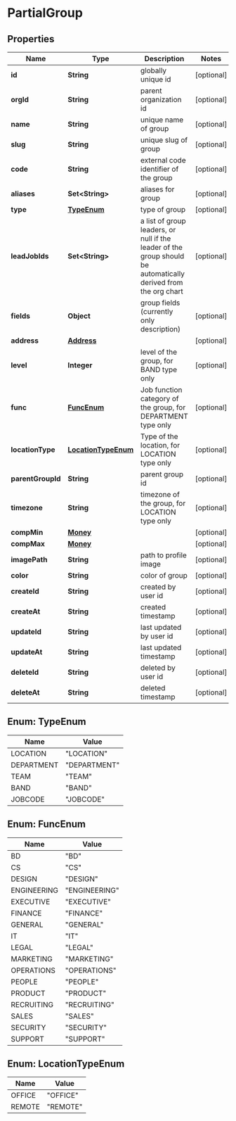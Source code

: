 

# PartialGroup


## Properties

| Name | Type | Description | Notes |
|------------ | ------------- | ------------- | -------------|
|**id** | **String** | globally unique id |  [optional] |
|**orgId** | **String** | parent organization id |  [optional] |
|**name** | **String** | unique name of group |  [optional] |
|**slug** | **String** | unique slug of group |  [optional] |
|**code** | **String** | external code identifier of the group |  [optional] |
|**aliases** | **Set&lt;String&gt;** | aliases for group |  [optional] |
|**type** | [**TypeEnum**](#TypeEnum) | type of group |  [optional] |
|**leadJobIds** | **Set&lt;String&gt;** | a list of group leaders, or null if the leader of the group should be automatically derived from the org chart |  [optional] |
|**fields** | **Object** | group fields (currently only description) |  [optional] |
|**address** | [**Address**](Address.md) |  |  [optional] |
|**level** | **Integer** | level of the group, for BAND type only |  [optional] |
|**func** | [**FuncEnum**](#FuncEnum) | Job function category of the group, for DEPARTMENT type only |  [optional] |
|**locationType** | [**LocationTypeEnum**](#LocationTypeEnum) | Type of the location, for LOCATION type only |  [optional] |
|**parentGroupId** | **String** | parent group id |  [optional] |
|**timezone** | **String** | timezone of the group, for LOCATION type only |  [optional] |
|**compMin** | [**Money**](Money.md) |  |  [optional] |
|**compMax** | [**Money**](Money.md) |  |  [optional] |
|**imagePath** | **String** | path to profile image |  [optional] |
|**color** | **String** | color of group |  [optional] |
|**createId** | **String** | created by user id |  [optional] |
|**createAt** | **String** | created timestamp |  [optional] |
|**updateId** | **String** | last updated by user id |  [optional] |
|**updateAt** | **String** | last updated timestamp |  [optional] |
|**deleteId** | **String** | deleted by user id |  [optional] |
|**deleteAt** | **String** | deleted timestamp |  [optional] |



## Enum: TypeEnum

| Name | Value |
|---- | -----|
| LOCATION | &quot;LOCATION&quot; |
| DEPARTMENT | &quot;DEPARTMENT&quot; |
| TEAM | &quot;TEAM&quot; |
| BAND | &quot;BAND&quot; |
| JOBCODE | &quot;JOBCODE&quot; |



## Enum: FuncEnum

| Name | Value |
|---- | -----|
| BD | &quot;BD&quot; |
| CS | &quot;CS&quot; |
| DESIGN | &quot;DESIGN&quot; |
| ENGINEERING | &quot;ENGINEERING&quot; |
| EXECUTIVE | &quot;EXECUTIVE&quot; |
| FINANCE | &quot;FINANCE&quot; |
| GENERAL | &quot;GENERAL&quot; |
| IT | &quot;IT&quot; |
| LEGAL | &quot;LEGAL&quot; |
| MARKETING | &quot;MARKETING&quot; |
| OPERATIONS | &quot;OPERATIONS&quot; |
| PEOPLE | &quot;PEOPLE&quot; |
| PRODUCT | &quot;PRODUCT&quot; |
| RECRUITING | &quot;RECRUITING&quot; |
| SALES | &quot;SALES&quot; |
| SECURITY | &quot;SECURITY&quot; |
| SUPPORT | &quot;SUPPORT&quot; |



## Enum: LocationTypeEnum

| Name | Value |
|---- | -----|
| OFFICE | &quot;OFFICE&quot; |
| REMOTE | &quot;REMOTE&quot; |



